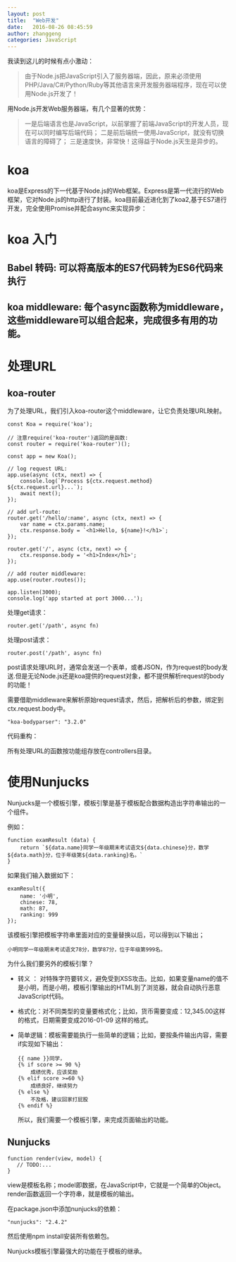 ```yaml
---
layout: post
title:  "Web开发"
date:   2016-08-26 08:45:59
author: zhanggeng
categories: JavaScript
---
```


我读到这儿的时候有点小激动：

> 由于Node.js把JavaScript引入了服务器端，因此，原来必须使用PHP/Java/C#/Python/Ruby等其他语言来开发服务器端程序，现在可以使用Node.js开发了！

用Node.js开发Web服务器端，有几个显著的优势：

> 一是后端语言也是JavaScript，以前掌握了前端JavaScript的开发人员，现在可以同时编写后端代码；
> 二是前后端统一使用JavaScript，就没有切换语言的障碍了；
> 三是速度快，非常快！这得益于Node.js天生是异步的。

# koa

koa是Express的下一代基于Node.js的Web框架。Express是第一代流行的Web框架，它对Node.js的http进行了封装。koa目前最近进化到了koa2,基于ES7进行开发，完全使用Promise并配合async来实现异步：

# koa 入门

## Babel 转码: 可以将高版本的ES7代码转为ES6代码来执行

## koa middleware: 每个async函数称为middleware，这些middleware可以组合起来，完成很多有用的功能。


# 处理URL

## koa-router

为了处理URL，我们引入koa-router这个middleware，让它负责处理URL映射。

```
const Koa = require('koa');

// 注意require('koa-router')返回的是函数:
const router = require('koa-router')();

const app = new Koa();

// log request URL:
app.use(async (ctx, next) => {
    console.log(`Process ${ctx.request.method} ${ctx.request.url}...`);
    await next();
});

// add url-route:
router.get('/hello/:name', async (ctx, next) => {
    var name = ctx.params.name;
    ctx.response.body = `<h1>Hello, ${name}!</h1>`;
});

router.get('/', async (ctx, next) => {
    ctx.response.body = '<h1>Index</h1>';
});

// add router middleware:
app.use(router.routes());

app.listen(3000);
console.log('app started at port 3000...');
```


处理get请求：

```
router.get('/path', async fn)
```

处理post请求：

```
router.post('/path', async fn)
```

post请求处理URL时，通常会发送一个表单，或者JSON，作为request的body发送.但是无论Node.js还是koa提供的request对象，都不提供解析request的body的功能！

需要借助middleware来解析原始request请求，然后，把解析后的参数，绑定到ctx.request.body中。

```
"koa-bodyparser": "3.2.0"
```
代码重构：

所有处理URL的函数按功能组存放在controllers目录。

# 使用Nunjucks

Nunjucks是一个模板引擎，模板引擎是基于模板配合数据构造出字符串输出的一个组件。

例如：

```
function examResult (data) {
    return `${data.name}同学一年级期末考试语文${data.chinese}分，数学${data.math}分，位于年级第${data.ranking}名。`
}
```

如果我们输入数据如下：

```
examResult({
    name: '小明',
    chinese: 78,
    math: 87,
    ranking: 999
});
```

该模板引擎把模板字符串里面对应的变量替换以后，可以得到以下输出；

```
小明同学一年级期末考试语文78分，数学87分，位于年级第999名。
```

为什么我们要另外的模板引擎？

* 转义 ： 对特殊字符要转义，避免受到XSS攻击。比如，如果变量name的值不是小明，而是小明<script>...</script>，模板引擎输出的HTML到了浏览器，就会自动执行恶意JavaScript代码。

* 格式化：对不同类型的变量要格式化；比如，货币需要变成：12,345.00这样的格式，日期需要变成2016-01-09 这样的格式。
* 简单逻辑：模板需要能执行一些简单的逻辑；比如，要按条件输出内容，需要if实现如下输出：
 	
 	```
 	{{ name }}同学，
	{% if score >= 90 %}
	    成绩优秀，应该奖励
	{% elif score >=60 %}
	    成绩良好，继续努力
	{% else %}
	    不及格，建议回家打屁股
	{% endif %}
 	```
 	
 	所以，我们需要一个模板引擎，来完成页面输出的功能。
 	
 ## Nunjucks
 
 ```
 function render(view, model) {
    // TODO:...
 }
 ```
 
 view是模板名称；model即数据，在JavaScript中，它就是一个简单的Object。render函数返回一个字符串，就是模板的输出。
 
 在package.json中添加nunjucks的依赖：
 
 ```
 "nunjucks": "2.4.2"
 ```
 然后使用npm install安装所有依赖包。
 
 Nunjucks模板引擎最强大的功能在于模板的继承。
 
 
 
 	
 	



